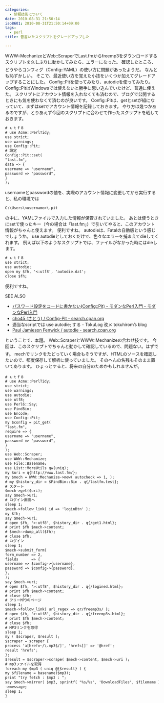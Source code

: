 ```yaml
---
categories:
  - 情報技術について
date: 2010-08-31 21:50:14
iso8601: 2010-08-31T21:50:14+09:00
tags:
  - perl
title: 昔書いたスクリプトをグレードアップした

---
```


WWW::MechanizeとWeb::ScraperでLast.fmからfreemp3をダウンロードするスクリプトを久しぶりに動かしてみたら、エラーになった&#133;。
確認したところ、どうやらコンフィグ（Config::YAML）の使い方に問題があったようだ。
なんとも恥ずかしい。
そこで、最近使い方を覚えた小技をいくつか加えてグレードアップすることにした。
Config::Pitを使ってみたり、autodieを使ってみたり。
Config::PitはWindowsでは使えないと勝手に思い込んでいたけど、普通に使えた。
スクリプトにアカウント情報を入れなくても済むので、ブログで公開するときにも気を使わなくて済むのが良いです。
Config::Pitは、getとsetが組になっていて、まずはsetでアカウント情報を記録しておきます。
やり方は幾つかあるのですが、とりあえず今回のスクリプトに合わせて作ったスクリプトを晒しておきます。
```default
# ｕｔｆ８
# use Acme::PerlTidy;
use strict;
use warnings;
use Config::Pit;
# 設定
Config::Pit::set(
"last.fm",
data => {
username => "username",
password => "password",
}
);
```
usernameとpasswordの値を、実際のアカウント情報に変更してから実行すると、私の環境では
```default
C:\Users\<username>\.pit
```
の中に、YAMLファイルで入力した情報が保管されていました。
あとは使うときにsetで使ったキー（今の場合は「last.fm」）で引いてやると、このアカウント情報がちゃんと使えます。
便利ですね。
autodieは、Fatalの自動版という感じでしょうか。
use autodieとしておくだけで、色々なエラーを捕まえてdieしてくれます。
例えば以下のようなスクリプトでは、ファイルがなかった時にはdieします。
```default
# ｕｔｆ８
use strict;
use autodie;
open my $fh, '<:utf8', 'autodie.dat';
close $fh;
```
便利ですね。
<div>
<p>SEE ALSO</p>
<ul>
<li><a href="http://perl-users.jp/modules/config_pit.html">パスワード設定をコードに書かない(Config::Pit) - モダンなPerl入門 - モダンなPerl入門</a></li>
<li><a href="http://search.cpan.org/dist/Config-Pit/">cho45 (さとう) / Config-Pit - search.cpan.org</a></li>
<li>適当なscriptでは use autodie; する - TokuLog 改メ tokuhirom&#8217;s blog</li>
<li><a href="http://search.cpan.org/dist/autodie/">Paul Jamieson Fenwick / autodie - search.cpan.org</a></li>
</ul>
</div>


ということで、本題。
Web::ScraperとWWW::Mechanizeの合わせ技です。
今回は、このスクリプトでちゃんと動かして確認しているので、問題ない。&#133;はずです。
mechでリンクをたどっていく場合もそうですが、HTMLのソースを確認したいので、都度保存して解析に使っていました。
そのへんの名残もそのまま置いてあります。
ひょっとすると、将来の自分のため&#133;かもしれませんが。
```default
# ｕｔｆ８
# use Acme::PerlTidy;
use strict;
use warnings;
use autodie;
use utf8;
use Perl6::Say;
use FindBin;
use Encode;
use Config::Pit;
my $config = pit_get(
"last.fm",
require => {
username => "username",
password => "password",
}
);
use Web::Scraper;
use WWW::Mechanize;
use File::Basename;
use List::MoreUtils qw(uniq);
my $uri = q{http://www.last.fm/};
my $mech = WWW::Mechanize->new( autocheck => 1, );
# my $history_dir = $FindBin::Bin . q{/lastfm.test};
# スタート
$mech->get($uri);
say $mech->uri;
# ログイン画面へ
sleep 1;
$mech->follow_link( id => 'loginBtn' );
my $fh;
say $mech->uri;
# open $fh, '>:utf8', $history_dir . q{/get1.html};
# print $fh $mech->content;
# $mech->dump_all($fh);
# close $fh;
# ログイン
sleep 1;
$mech->submit_form(
form_number => 2,
fields      => {
username => $config->{username},
password => $config->{password},
},
);
say $mech->uri;
# open $fh, '>:utf8', $history_dir . q{/logined.html};
# print $fh $mech->content;
# close $fh;
# フリーMP3のページ
sleep 1;
$mech->follow_link( url_regex => qr/freemp3s/ );
# open $fh, '>:utf8', $history_dir . q{/freemp3s.html};
# print $fh $mech->content;
# close $fh;
# MP3リンクを取得
sleep 1;
my ( $scraper, $result );
$scraper = scraper {
process 'a[href=~/\.mp3$/]', 'hrefs[]' => '@href';
result 'hrefs';
};
$result = $scraper->scrape( $mech->content, $mech->uri );
# mp3ファイルを取得
foreach my $mp3 ( uniq @{$result} ) {
my $filename = basename($mp3);
print "try fetch : $mp3 : ";
say $mech->mirror( $mp3, sprintf( "%s/%s", 'DownloadFiles', $filename ) )
->message;
sleep 1;
}
```
    	